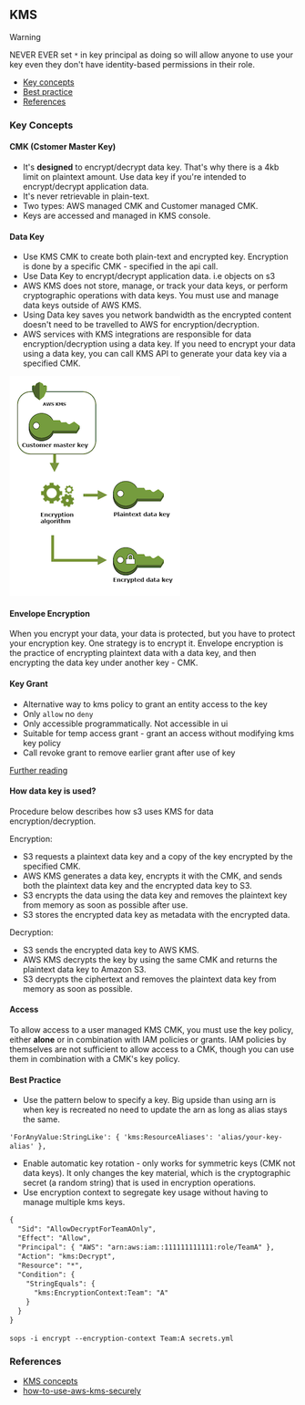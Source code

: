 ## KMS

> [!WARNING]
> NEVER EVER set `*` in key principal as doing so will allow anyone to use your key even they don't have identity-based permissions in their role.

- [Key concepts](#key-concepts)
- [Best practice](#best-practice)
- [References](#references)

### Key Concepts

#### CMK (Cstomer Master Key)
- It's **designed** to encrypt/decrypt data key. That's why there is a 4kb limit on plaintext amount. Use data key if you're intended to encrypt/decrypt application data.
- It's never retrievable in plain-text.
- Two types: AWS managed CMK and Customer managed CMK.
- Keys are accessed and managed in KMS console.

#### Data Key
- Use KMS CMK to create both plain-text and encrypted key. Encryption is done by a specific CMK - specified in the api call.
- Use Data Key to encrypt/decrypt application data. i.e objects on s3
- AWS KMS does not store, manage, or track your data keys, or perform cryptographic operations with data keys. You must use and manage data keys outside of AWS KMS.
- Using Data key saves you network bandwidth as the encrypted content doesn't need to be travelled to AWS for encryption/decryption.
- AWS services with KMS integrations are responsible for data encryption/decryption using a data key. If you need to encrypt your data using a data key, you can call KMS API to generate your data key via a specified CMK.

![data key](data-key.png)

#### Envelope Encryption

When you encrypt your data, your data is protected, but you have to protect your encryption key. One strategy is to encrypt it. Envelope encryption is the practice of encrypting plaintext data with a data key, and then encrypting the data key under another key - CMK.

#### Key Grant

- Alternative way to kms policy to grant an entity access to the key
- Only `allow` no `deny`
- Only accessible programmatically. Not accessible in ui
- Suitable for temp access grant - grant an access without modifying kms key policy
- Call revoke grant to remove earlier grant after use of key

[Further reading](https://cloudsecuritymasterclass.com/kms-grants/)

#### How data key is used?

Procedure below describes how s3 uses KMS for data encryption/decryption.

Encryption:
- S3 requests a plaintext data key and a copy of the key encrypted by the specified CMK.
- AWS KMS generates a data key, encrypts it with the CMK, and sends both the plaintext data key and the encrypted data key to S3.
- S3 encrypts the data using the data key and removes the plaintext key from memory as soon as possible after use.
- S3 stores the encrypted data key as metadata with the encrypted data.

Decryption:
- S3 sends the encrypted data key to AWS KMS.
- AWS KMS decrypts the key by using the same CMK and returns the plaintext data key to Amazon S3.
- S3 decrypts the ciphertext and removes the plaintext data key from memory as soon as possible.

#### Access

To allow access to a user managed KMS CMK, you must use the key policy, either **alone** or in combination with IAM policies or grants. IAM policies by themselves are not sufficient to allow access to a CMK, though you can use them in combination with a CMK's key policy.

#### Best Practice

- Use the pattern below to specify a key. Big upside than using arn is when key is recreated no need to update the arn as long as alias stays the same.

```
'ForAnyValue:StringLike': { 'kms:ResourceAliases': 'alias/your-key-alias' },
```

- Enable automatic key rotation - only works for symmetric keys (CMK not data keys). It only changes the key material, which is the cryptographic secret (a random string) that is used in encryption operations.
- Use encryption context to segregate key usage without having to manage multiple kms keys.

```
{
  "Sid": "AllowDecryptForTeamAOnly",
  "Effect": "Allow",
  "Principal": { "AWS": "arn:aws:iam::111111111111:role/TeamA" },
  "Action": "kms:Decrypt",
  "Resource": "*",
  "Condition": {
    "StringEquals": {
      "kms:EncryptionContext:Team": "A"
    }
  }
}

sops -i encrypt --encryption-context Team:A secrets.yml
```

### References

- [KMS concepts](https://docs.aws.amazon.com/kms/latest/developerguide/concepts.html#data-keys)
- [how-to-use-aws-kms-securely](https://security.stackexchange.com/questions/146330/how-to-use-aws-kms-securely)

